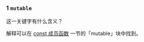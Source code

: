 

### 1 `mutable`

这一关键字有什么含义？

解释可以在 [const 成员函数](../../5_class_2/#const-%E6%88%90%E5%91%98%E5%87%BD%E6%95%B0) 一节的「mutable」块中找到。